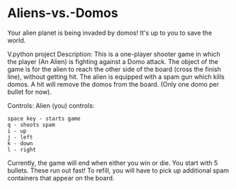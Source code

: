 Aliens-vs.-Domos
================

Your alien planet is being invaded by domos! It's up to you to save the world.

V.python project
Description:
    This is a one-player shooter game in which the player (An Alien) is fighting against
    a Domo attack. The object of the game is for the alien to reach the other side of the board
    (cross the finish line), without getting hit. The alien is equipped with a spam gun which kills
    domos. A hit will remove the domos from the board. (Only one domo per bullet for now).

Controls:
    Alien (you) controls:


    space key - starts game
    q - shoots spam
    i - up
    j - left
    k - down
    l - right


Currently, the game will end when either you win or die. You start with 5 bullets. These run out fast! To refill, you
will have to pick up additional spam containers that appear on the board. 
